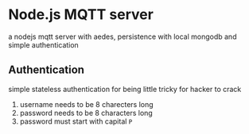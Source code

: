 # Node.js MQTT server

a nodejs mqtt server with aedes, persistence with local mongodb
and simple authentication

## Authentication

simple stateless authentication for being little tricky for hacker to crack

1. username needs to be 8 charecters long
2. password needs to be 8 characters long
3. password must start with capital `P`
